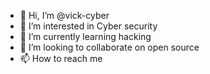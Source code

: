 - 👋 Hi, I’m @vick-cyber
- 👀 I’m interested in Cyber security
- 🌱 I’m currently learning hacking
- 💞️ I’m looking to collaborate on open source
- 📫 How to reach me 

<!---
vick-cyber/vick-cyber is a ✨ special ✨ repository because its `README.md` (this file) appears on your GitHub profile.
You can click the Preview link to take a look at your changes.
--->
